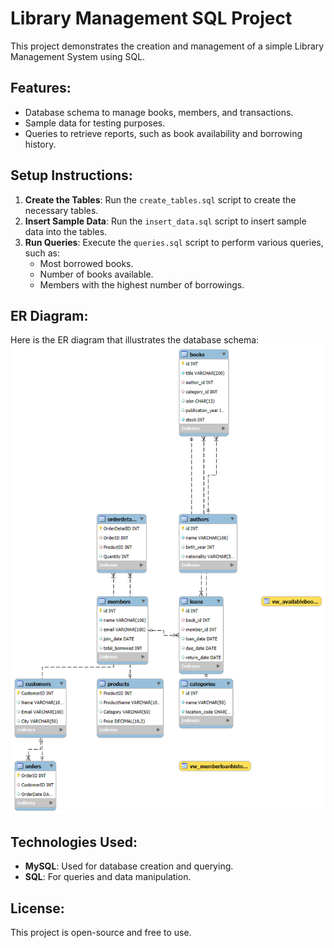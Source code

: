 # Library Management SQL Project

This project demonstrates the creation and management of a simple Library Management System using SQL.

## Features:
- Database schema to manage books, members, and transactions.
- Sample data for testing purposes.
- Queries to retrieve reports, such as book availability and borrowing history.

## Setup Instructions:
1. **Create the Tables**: Run the `create_tables.sql` script to create the necessary tables.
2. **Insert Sample Data**: Run the `insert_data.sql` script to insert sample data into the tables.
3. **Run Queries**: Execute the `queries.sql` script to perform various queries, such as:
   - Most borrowed books.
   - Number of books available.
   - Members with the highest number of borrowings.

## ER Diagram:
Here is the ER diagram that illustrates the database schema:
![ER Diagram](er_diagram.png)

## Technologies Used:
- **MySQL**: Used for database creation and querying.
- **SQL**: For queries and data manipulation.

## License:
This project is open-source and free to use.
